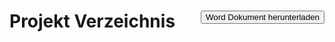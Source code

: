 <h1>
  Projekt Verzeichnis
  <button style="float: right">Word Dokument herunterladen</button>
</h1>
